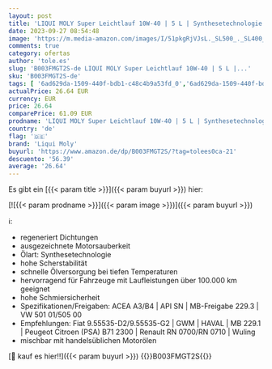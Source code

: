 ```yaml
---
layout: post
title: 'LIQUI MOLY Super Leichtlauf 10W-40 | 5 L | Synthesetechnologie Motoröl | Art.-Nr.: 1301'
date: 2023-09-27 08:54:48
image: 'https://m.media-amazon.com/images/I/51pkgRjVJsL._SL500_._SL400_.jpg'
comments: true
category: ofertas
author: 'tole.es'
slug: 'B003FMGT2S-de LIQUI MOLY Super Leichtlauf 10W-40 | 5 L |...'
sku: 'B003FMGT2S-de'
tags: [ '6ad629da-1509-440f-bdb1-c48c4b9a53fd_0','6ad629da-1509-440f-bdb1-c48c4b9a53fd_5701','6ad629da-1509-440f-bdb1-c48c4b9a53fd_701','6ad629da-1509-440f-bdb1-c48c4b9a53fd_8901','6ad629da-1509-440f-bdb1-c48c4b9a53fd_9901','Arborist Merchandising Root','Auto & Motorrad','Füge dein erstes Auto der Garage hinzu','Motoröl direkt von Amazon.de','Motoröle für Autos','Rabatt auf ausgewählte Auto-Produkte','Self Service','Special Features Stores','liqui moly','Öle','Öle & Betriebsstoffe','Ölwechsel','🇩🇪', ]
actualPrice: 26.64 EUR
currency: EUR
price: 26.64
comparePrice: 61.09 EUR
prodname: 'LIQUI MOLY Super Leichtlauf 10W-40 | 5 L | Synthesetechnologie Motoröl | Art.-Nr.: 1301'
country: 'de'
flag: '🇩🇪'
brand: 'Liqui Moly'
buyurl: 'https://www.amazon.de/dp/B003FMGT2S/?tag=tolees0ca-21'
descuento: '56.39'
average: '26.64'
---
```


Es gibt ein [{{< param title >}}]({{< param buyurl >}}) hier:

[![{{< param prodname >}}]({{< param image >}})]({{< param buyurl >}})

ℹ️:

- regeneriert Dichtungen
- ausgezeichnete Motorsauberkeit
- Ölart: Synthesetechnologie
- hohe Scherstabilität
- schnelle Ölversorgung bei tiefen Temperaturen
- hervorragend für Fahrzeuge mit Laufleistungen über 100.000 km geeignet
- hohe Schmiersicherheit
- Spezifikationen/Freigaben: ACEA A3/B4 | API SN | MB-Freigabe 229.3 | VW 501 01/505 00
- Empfehlungen: Fiat 9.55535-D2/9.55535-G2 | GWM | HAVAL | MB 229.1 | Peugeot Citroen (PSA) B71 2300 | Renault RN 0700/RN 0710 | Wuling
- mischbar mit handelsüblichen Motorölen

[🛒 kauf es hier!!]({{< param buyurl >}})
{{<world>}}B003FMGT2S{{</world>}}
